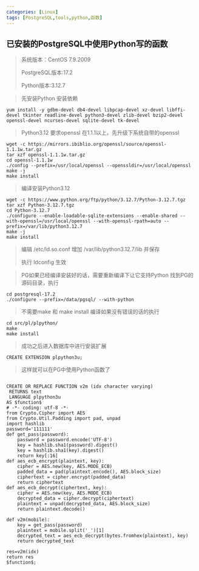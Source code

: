 ```yaml
---
categories: [Linux]
tags: [PostgreSQL,tools,python,函数]
---
```


## 已安装的PostgreSQL中使用Python写的函数

>系统版本：CentOS 7.9.2009
>
>PostgreSQL版本:17.2
>
>Python版本:3.12.7

>先安装Python
>安装依赖
```
yum install -y gdbm-devel db4-devel libpcap-devel xz-devel libffi-devel tkinter readline-devel python3-devel zlib-devel bzip2-devel openssl-devel ncurses-devel sqlite-devel tk-devel 
```
>Python3.12 要求openssl 在1.1.1以上，先升级下系统自带的openssl

```
wget -c https://mirrors.ibiblio.org/openssl/source/openssl-1.1.1w.tar.gz
tar xzf openssl-1.1.1w.tar.gz
cd openssl-1.1.1w
./config --prefix=/usr/local/openssl --openssldir=/usr/local/openssl
make -j
make install
```
>编译安装Python3.12

```
wget -c https://www.python.org/ftp/python/3.12.7/Python-3.12.7.tgz
tar xzf Python-3.12.7.tgz
cd Python-3.12.7
./configure --enable-loadable-sqlite-extensions --enable-shared --with-openssl=/usr/local/openssl --with-openssl-rpath=auto --prefix=/var/lib/python3.12.7
make -j
make install
```
>编辑 /etc/ld.so.conf 增加 /var/lib/python3.12.7/lib 并保存
>
>执行 ldconfig 生效



>PG如果已经编译安装好的话，需要重新编译下让它支持Python
>找到PG的源码目录，执行
```
cd postgresql-17.2
./configure --prefix=/data/pgsql/ --with-python
```
>不需要make 和 make install
编译如果没有错误的话的执行
```
cd src/pl/plpython/
make
make install
```

>成功之后进入数据库中进行安装扩展
```
CREATE EXTENSION plpython3u;
```
>这样就可以在PG中使用Python函数了

```

CREATE OR REPLACE FUNCTION v2m (idx character varying)
 RETURNS text
 LANGUAGE plpython3u
AS $function$
# -*- coding: utf-8 -*-
from Crypto.Cipher import AES
from Crypto.Util.Padding import pad, unpad
import hashlib
password='111111'
def get_pass(password):
    password = password.encode('UTF-8')
    key = hashlib.sha1(password).digest()
    key = hashlib.sha1(key).digest()
    return key[:16]
def aes_ecb_encrypt(plaintext, key):
    cipher = AES.new(key, AES.MODE_ECB)
    padded_data = pad(plaintext.encode(), AES.block_size)
    ciphertext = cipher.encrypt(padded_data)
    return ciphertext
def aes_ecb_decrypt(ciphertext, key):
    cipher = AES.new(key, AES.MODE_ECB)
    decrypted_data = cipher.decrypt(ciphertext)
    plaintext = unpad(decrypted_data, AES.block_size)
    return plaintext.decode()

def v2m(mobile):
    key = get_pass(password)
    plaintext = mobile.split('_')[1]
    decrypted_text = aes_ecb_decrypt(bytes.fromhex(plaintext), key)
    return decrypted_text

res=v2m(idx)
return res
$function$;

```



